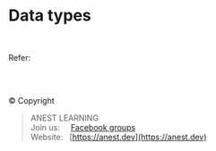 # Data types

<br />

Refer: [](https://github.com/AnestAcademy/Course-Java-Fundamentals/blob/master/3.%20Data%20types.md)

<br />

##  

© Copyright
> ANEST LEARNING  
> Join us: &nbsp;&nbsp;&nbsp; [Facebook groups](https://www.facebook.com/groups/anest.learning/)  
> Website: &nbsp; [https://anest.dev](https://anest.dev)  

